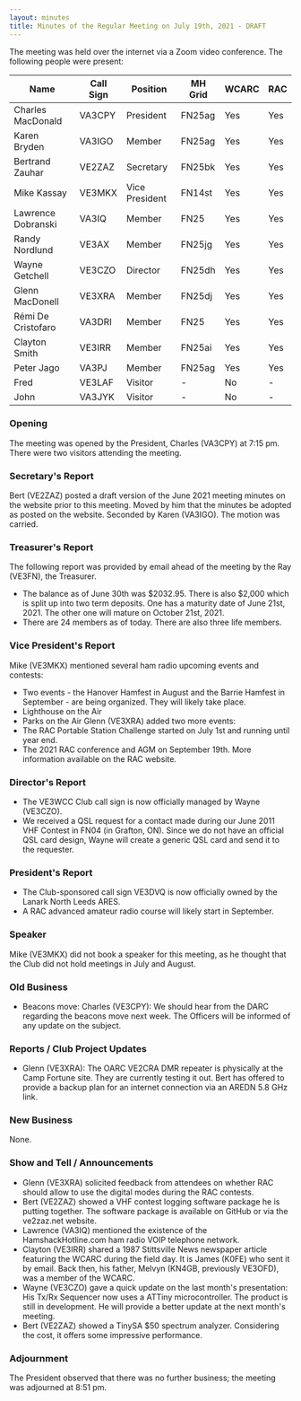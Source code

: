 ```yaml
---
layout: minutes
title: Minutes of the Regular Meeting on July 19th, 2021 - DRAFT
---
```

The meeting was held over the internet via a Zoom video conference.
The following people were present:

| Name                   | Call Sign  | Position         | MH Grid | WCARC | RAC |
|------------------------|------------|------------------|---------|-------|-----|
| Charles MacDonald      | VA3CPY     | President        | FN25ag  | Yes   | Yes |
| Karen Bryden           | VA3IGO     | Member           | FN25ag  | Yes   | Yes |
| Bertrand Zauhar        | VE2ZAZ     | Secretary        | FN25bk  | Yes   | Yes |
| Mike Kassay            | VE3MKX     | Vice President   | FN14st  | Yes   | Yes |
| Lawrence Dobranski     | VA3IQ      | Member           | FN25    | Yes   | Yes |
| Randy Nordlund         | VE3AX      | Member           | FN25jg  | Yes   | Yes |
| Wayne Getchell         | VE3CZO     | Director         | FN25dh  | Yes   | Yes |
| Glenn MacDonell        | VE3XRA     | Member           | FN25dj  | Yes   | Yes |
| Rémi De Cristofaro     | VA3DRI     | Member           | FN25    | Yes   | Yes |    
| Clayton Smith          | VE3IRR     | Member           | FN25ai  | Yes   | Yes |
| Peter Jago             | VA3PJ      | Member           | FN25ag  | Yes   | Yes |
| Fred                   | VE3LAF     | Visitor          |   -     | No    |  -  |
| John                   | VA3JYK     | Visitor          |   -     | No    |  -  |          

### Opening
The meeting was opened by the President, Charles (VA3CPY) at 7:15 pm.
There were two visitors attending the meeting.

### Secretary's Report
Bert (VE2ZAZ) posted a draft version of the June 2021 meeting minutes on the website prior to this meeting. Moved by him that the minutes be adopted as posted on the website. Seconded by Karen (VA3IGO). The motion was carried.

### Treasurer's Report
The following report was provided by email ahead of the meeting by the Ray (VE3FN), the Treasurer.
- The balance as of June 30th was $2032.95. There is also $2,000 which is split up into two term deposits. One has a maturity date of June 21st, 2021. The other one will mature on October 21st, 2021. 
- There are 24 members as of today. There are also three life members. 

### Vice President's Report
Mike (VE3MKX) mentioned several ham radio upcoming events and contests:
- Two events - the Hanover Hamfest in August and the Barrie Hamfest in September - are being organized. They will likely take place.
- Lighthouse on the Air
- Parks on the Air
Glenn (VE3XRA) added two more events:
- The RAC Portable Station Challenge started on July 1st and running until year end.
- The 2021 RAC conference and AGM on September 19th. More information available on the RAC website.

### Director's Report
- The VE3WCC Club call sign is now officially managed by Wayne (VE3CZO). 
- We received a QSL request for a contact made during our June 2011 VHF Contest in FN04 (in Grafton, ON). Since we do not have an official QSL card design, Wayne will create a generic QSL card and send it to the requester.

### President's Report
- The Club-sponsored call sign VE3DVQ is now officially owned by the Lanark North Leeds ARES. 
- A RAC advanced amateur radio course will likely start in September. 

### Speaker
Mike (VE3MKX) did not book a speaker for this meeting, as he thought that the Club did not hold meetings in July and August. 

### Old Business
- Beacons move: Charles (VE3CPY): We should hear from the DARC regarding the beacons move next week. The Officers will be informed of any update on the subject.

### Reports / Club Project Updates
- Glenn (VE3XRA): The OARC VE2CRA DMR repeater is physically at the Camp Fortune site. They are currently testing it out. Bert has offered to provide a backup plan for an internet connection via an AREDN 5.8 GHz link.

### New Business
None.

### Show and Tell / Announcements
- Glenn (VE3XRA) solicited feedback from attendees on whether RAC should allow to use the digital modes during the RAC contests.
- Bert (VE2ZAZ) showed a VHF contest logging software package he is putting together. The software package is available on GitHub or via the ve2zaz.net website.
- Lawrence (VA3IQ) mentioned the existence of the HamshackHotline.com ham radio VOIP telephone network.
- Clayton (VE3IRR) shared a 1987 Stittsville News newspaper article featuring the WCARC during the field day. It is James (K0FE) who sent it by email. Back then, his father, Melvyn (KN4GB, previously VE3OFD), was a member of the WCARC.
- Wayne (VE3CZO) gave a quick update on the last month's presentation: His Tx/Rx Sequencer now uses a ATTiny microcontroller. The product is still in development. He will provide a better update at the next month's meeting.
- Bert (VE2ZAZ) showed a TinySA $50 spectrum analyzer. Considering the cost, it offers some impressive performance. 

### Adjournment
The President observed that there was no further business; the meeting was adjourned at 8:51 pm.

